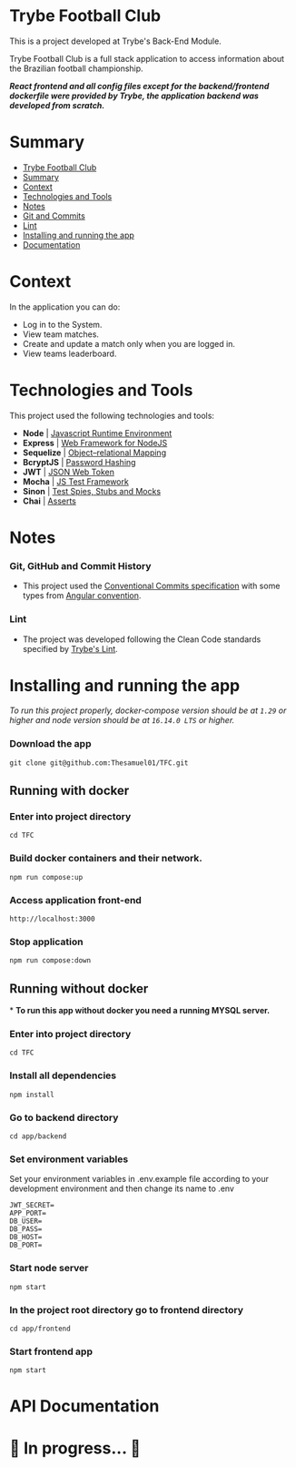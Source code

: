 # Trybe Football Club

This is a project developed at Trybe's Back-End Module.

Trybe Football Club is a full stack application to access information about the Brazilian football championship.

***React frontend and all config files except for the backend/frontend dockerfile were provided by Trybe, the application backend was developed from scratch.***

# Summary
- [Trybe Football Club](#trybe-football-club)
- [Summary](#summary)
- [Context](#context)
- [Technologies and Tools](#technologies-and-tools)
- [Notes](#notes)
- [Git and Commits](#git-github-and-commit-history)
- [Lint](#lint)
- [Installing and running the app](#installing-and-running-the-app)
- [Documentation](#api-documentation)

# Context
In the application you can do:
- Log in to the System.
- View team matches.
- Create and update a match only when you are logged in.
- View teams leaderboard.

# Technologies and Tools
This project used the following technologies and tools:
  * __Node__ | [Javascript Runtime Environment](https://reactjs.org/docs/thinking-in-react.html)
  * __Express__ | [Web Framework for NodeJS](https://redux-toolkit.js.org/introduction/getting-started)
  * __Sequelize__ | [Object–relational Mapping](https://sequelize.org/docs/v6/getting-started/) 
  * __BcryptJS__ | [Password Hashing](https://github.com/dcodeIO/bcrypt.js)
  * __JWT__ | [JSON Web Token](https://jwt.io/introduction)
  * __Mocha__ | [JS Test Framework](https://mui.com/pt/material-ui/getting-started/overview/) 
  * __Sinon__ | [Test Spies, Stubs and Mocks](https://sinonjs.org/releases/v14/) 
  * __Chai__ | [Asserts](https://www.chaijs.com/api/)

# Notes
### Git, GitHub and Commit History
- This project used the [Conventional Commits specification](https://www.conventionalcommits.org/en/v1.0.0/) with some types from [Angular convention](https://github.com/angular/angular/blob/22b96b9/CONTRIBUTING.md#-commit-message-guidelines).

### Lint
- The project was developed following the Clean Code standards specified by [Trybe's Lint](https://github.com/betrybe/eslint-config-trybe).


# Installing and running the app
_To run this project properly, docker-compose version should be at `1.29` or higher and node version should be at `16.14.0 LTS` or higher._

### Download the app
```
git clone git@github.com:Thesamuel01/TFC.git
```

## Running with docker

### Enter into project directory
```
cd TFC
```

### Build docker containers and their network.
```
npm run compose:up
```

### Access application front-end
```
http://localhost:3000
```

### Stop application
```
npm run compose:down
```


## Running without docker
\* __To run this app without docker you need a running MYSQL server.__

### Enter into project directory
```
cd TFC
```

### Install all dependencies
```
npm install
```

### Go to backend directory
```
cd app/backend
```

### Set environment variables
Set your environment variables in .env.example file according to your development environment and then change its name to .env
```
JWT_SECRET=
APP_PORT=
DB_USER=
DB_PASS=
DB_HOST= 
DB_PORT=
```

### Start node server
```
npm start
```

### In the project root directory go to frontend directory
```
cd app/frontend
```

### Start frontend app
```
npm start
```


# API Documentation
# 🚧 In progress... 🚧
